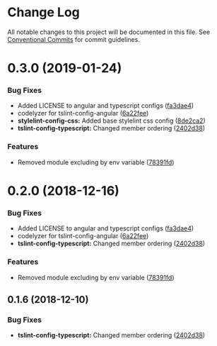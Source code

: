 # Change Log

All notable changes to this project will be documented in this file.
See [Conventional Commits](https://conventionalcommits.org) for commit guidelines.

# 0.3.0 (2019-01-24)


### Bug Fixes

* Added LICENSE to angular and typescript configs ([fa3dae4](https://github.com/qulix/frontend-linter-configs/commit/fa3dae4))
* codelyzer for tslint-config-angular ([6a22fee](https://github.com/qulix/frontend-linter-configs/commit/6a22fee))
* **stylelint-config-css:** Added base stylelint css config ([8de2ca2](https://github.com/qulix/frontend-linter-configs/commit/8de2ca2))
* **tslint-config-typescript:** Changed member ordering ([2402d38](https://github.com/qulix/frontend-linter-configs/commit/2402d38))


### Features

* Removed module excluding by env variable ([78391fd](https://github.com/qulix/frontend-linter-configs/commit/78391fd))





# 0.2.0 (2018-12-16)


### Bug Fixes

* Added LICENSE to angular and typescript configs ([fa3dae4](https://github.com/qulix/frontend-linter-configs/commit/fa3dae4))
* codelyzer for tslint-config-angular ([6a22fee](https://github.com/qulix/frontend-linter-configs/commit/6a22fee))
* **tslint-config-typescript:** Changed member ordering ([2402d38](https://github.com/qulix/frontend-linter-configs/commit/2402d38))


### Features

* Removed module excluding by env variable ([78391fd](https://github.com/qulix/frontend-linter-configs/commit/78391fd))





## 0.1.6 (2018-12-10)


### Bug Fixes

* **tslint-config-typescript:** Changed member ordering ([2402d38](https://github.com/qulix/frontend-linter-configs/commit/2402d38))
